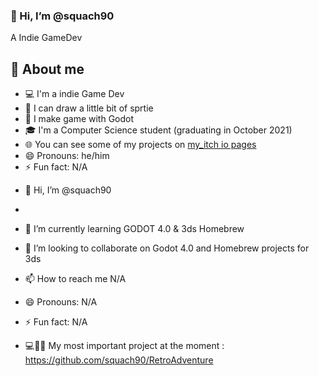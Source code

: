 ### 👋 Hi, I’m @squach90 ###

A Indie GameDev

## 📖 About me

* 💻 I'm a indie Game Dev
* 🎨 I can draw a little bit of sprtie
* 📱 I make game with Godot
* 🎓 I'm a Computer Science student (graduating in October 2021)
* 🌐 You can see some of my projects on [my_itch io pages](https://squach90.itch.io)
* 😄 Pronouns: he/him
* ⚡ Fun fact: N/A


- 👋 Hi, I’m @squach90
- 
- 🌱 I’m currently learning GODOT 4.0 & 3ds Homebrew
- 💞️ I’m looking to collaborate on Godot 4.0 and Homebrew projects for 3ds
- 📫 How to reach me N/A
- 😄 Pronouns: N/A
- ⚡ Fun fact: N/A

- 💻👨‍💻 My most important project at the moment : https://github.com/squach90/RetroAdventure

<!---
squach90/squach90 is a ✨ special ✨ repository because its `README.md` (this file) appears on your GitHub profile.
You can click the Preview link to take a look at your changes.
--->
